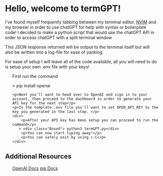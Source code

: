 <h1>Hello, welcome to termGPT!</h1>
<p> I've found myself frequently tabbing between my terminal editor, <a href="https://github.com/LogPRose/nvim">NVIM</a> and my browser in order to use chatGPT for help with syntax or boilerplate code!
I decided to make a python script that would use the chatGPT API in order to access chatGPT with a split terminal window</p>
<p> This JSON response returned will be output to the terminal itself but will also be written into a log-file for ease of yanking</p>
<p> For ease of setup I will leave all of the code available, all you will need to do is setup your own .env file with your keys!</p>

<ul>
    <div>
        <p> First run the command </p>
         > pip install openai   
    </div>

    <p>Next you'll want to head over to OpenAI and sign in to your account, then proceed to the dashboard in order to generate your API key for the next step</p>
    <p>In the template .env file you'll want to set OPEN_API_KEY to the key you generated in the last step. </p>
    <div>
        <p>After your API key has been setup you can proceed to run the command</p>
       > <div class="Boxed"> python3 termGPT.py</div>
        <p>You can now start typing away!</p>
        <p>You can safely exit by using c-C</p>
    </div>
</ul>


<h2> Additional Resources </h2>

<ul>
    <a href="https://platform.openai.com/docs/api-reference/introduction">OpenAI Docs</a>
    <a href="https://pip.pypa.io/en/stable/">pip Docs</a>
</ul>
